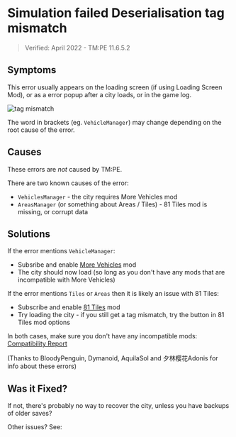 # Simulation failed Deserialisation tag mismatch
> Verified: April 2022 - TM:PE 11.6.5.2

## Symptoms

This error usually appears on the loading screen (if using Loading Screen Mod), or as a error popup after a city loads, or in the game log.

![tag mismatch](https://imgur.com/RO485E0.png)

The word in brackets (eg. `VehicleManager`) may change depending on the root cause of the error.

## Causes

These errors are _not_ caused by TM:PE.

There are two known causes of the error:

* `VehiclesManager` - the city requires More Vehicles mod
* `AreasManager` (or something about Areas / Tiles) - 81 Tiles mod is missing, or corrupt data

## Solutions

If the error mentions `VehicleManager`:

* Subsribe and enable [More Vehicles](https://steamcommunity.com/sharedfiles/filedetails/?id=1764208250) mod
* The city should now load (so long as you don't have any mods that are incompatible with More Vehicles)

If the error mentions `Tiles` or `Areas` then it is likely an issue with 81 Tiles:

* Subscribe and enable [81 Tiles](https://steamcommunity.com/sharedfiles/filedetails/?id=576327847) mod
* Try loading the city - if you still get a tag mismatch, try the button in 81 Tiles mod options

In both cases, make sure you don't have any incompatible mods: [Compatibility Report](https://steamcommunity.com/sharedfiles/filedetails/?id=2633433869)

(Thanks to BloodyPenguin, Dymanoid, AquilaSol and 夕林樱花Adonis for info about these errors)

## Was it Fixed?

If not, there's probably no way to recover the city, unless you have backups of older saves?

Other issues? See: [](Troubleshooting.md)